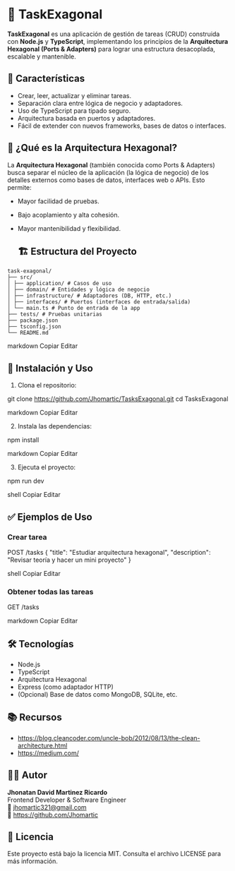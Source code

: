 # 🧱 TaskExagonal

**TaskExagonal** es una aplicación de gestión de tareas (CRUD) construida con **Node.js** y **TypeScript**, implementando los principios de la **Arquitectura Hexagonal (Ports & Adapters)** para lograr una estructura desacoplada, escalable y mantenible.

## 📌 Características

- Crear, leer, actualizar y eliminar tareas.
- Separación clara entre lógica de negocio y adaptadores.
- Uso de TypeScript para tipado seguro.
- Arquitectura basada en puertos y adaptadores.
- Fácil de extender con nuevos frameworks, bases de datos o interfaces.

## 🧠 ¿Qué es la Arquitectura Hexagonal?

La **Arquitectura Hexagonal** (también conocida como Ports & Adapters) busca separar el núcleo de la aplicación (la lógica de negocio) de los detalles externos como bases de datos, interfaces web o APIs. Esto permite:

- Mayor facilidad de pruebas.
- Bajo acoplamiento y alta cohesión.
- Mayor mantenibilidad y flexibilidad.

  ## 🏗️ Estructura del Proyecto
```
task-exagonal/
├── src/
│ ├── application/ # Casos de uso
│ ├── domain/ # Entidades y lógica de negocio
│ ├── infrastructure/ # Adaptadores (DB, HTTP, etc.)
│ ├── interfaces/ # Puertos (interfaces de entrada/salida)
│ └── main.ts # Punto de entrada de la app
├── tests/ # Pruebas unitarias
├── package.json
├── tsconfig.json
└── README.md
```
markdown
Copiar
Editar

## 🚀 Instalación y Uso

1. Clona el repositorio:

git clone https://github.com/Jhomartic/TasksExagonal.git
cd TasksExagonal

markdown
Copiar
Editar

2. Instala las dependencias:

npm install

markdown
Copiar
Editar

3. Ejecuta el proyecto:

npm run dev

shell
Copiar
Editar

## ✅ Ejemplos de Uso

### Crear tarea

POST /tasks
{
"title": "Estudiar arquitectura hexagonal",
"description": "Revisar teoría y hacer un mini proyecto"
}

shell
Copiar
Editar

### Obtener todas las tareas

GET /tasks

markdown
Copiar
Editar

## 🛠️ Tecnologías

- Node.js
- TypeScript
- Arquitectura Hexagonal
- Express (como adaptador HTTP)
- (Opcional) Base de datos como MongoDB, SQLite, etc.

## 📚 Recursos

- https://blog.cleancoder.com/uncle-bob/2012/08/13/the-clean-architecture.html
- https://medium.com/

## 👨‍💻 Autor

**Jhonatan David Martinez Ricardo**  
Frontend Developer & Software Engineer  
📧 jhomartic321@gmail.com  
🔗 https://github.com/Jhomartic

## 📝 Licencia

Este proyecto está bajo la licencia MIT. Consulta el archivo LICENSE para más información.
